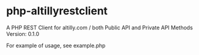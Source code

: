 # php-altillyrestclient
A PHP REST Client for altilly.com / both Public API and Private API Methods
Version: 0.1.0

For example of usage, see example.php
